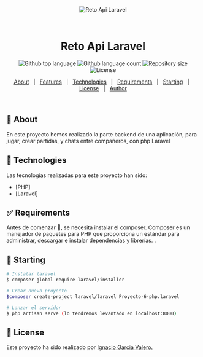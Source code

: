 <div align="center" id="top"> 
  <img src="./.github/app.gif" alt="Reto Api Laravel" />

  &#xa0;

  <!-- <a href="https://retoapilaravel.netlify.app">Demo</a> -->
</div>

<h1 align="center">Reto Api Laravel</h1>

<p align="center">
  <img alt="Github top language" src="https://img.shields.io/github/languages/top/{{YOUR_GITHUB_USERNAME}}/reto-api-laravel?color=56BEB8">

  <img alt="Github language count" src="https://img.shields.io/github/languages/count/{{YOUR_GITHUB_USERNAME}}/reto-api-laravel?color=56BEB8">

  <img alt="Repository size" src="https://img.shields.io/github/repo-size/{{YOUR_GITHUB_USERNAME}}/reto-api-laravel?color=56BEB8">

  <img alt="License" src="https://img.shields.io/github/license/{{YOUR_GITHUB_USERNAME}}/reto-api-laravel?color=56BEB8">

  <!-- <img alt="Github issues" src="https://img.shields.io/github/issues/{{YOUR_GITHUB_USERNAME}}/reto-api-laravel?color=56BEB8" /> -->

  <!-- <img alt="Github forks" src="https://img.shields.io/github/forks/{{YOUR_GITHUB_USERNAME}}/reto-api-laravel?color=56BEB8" /> -->

  <!-- <img alt="Github stars" src="https://img.shields.io/github/stars/{{YOUR_GITHUB_USERNAME}}/reto-api-laravel?color=56BEB8" /> -->
</p>

<!-- Status -->

<!-- <h4 align="center"> 
	🚧  Reto Api Laravel 🚀 Under construction...  🚧
</h4> 

<hr> -->

<p align="center">
  <a href="#dart-about">About</a> &#xa0; | &#xa0; 
  <a href="#sparkles-features">Features</a> &#xa0; | &#xa0;
  <a href="#rocket-technologies">Technologies</a> &#xa0; | &#xa0;
  <a href="#white_check_mark-requirements">Requirements</a> &#xa0; | &#xa0;
  <a href="#checkered_flag-starting">Starting</a> &#xa0; | &#xa0;
  <a href="#memo-license">License</a> &#xa0; | &#xa0;
  <a href="https://github.com/{{YOUR_GITHUB_USERNAME}}" target="_blank">Author</a>
</p>

<br>

## :dart: About ##

En este proyecto hemos realizado la parte backend de una aplicación, para jugar, crear partidas, y chats entre compañeros, con php Laravel

## :rocket: Technologies ##

Las tecnologias realizadas para este proyecto han sido:

- [PHP]
- [Laravel]


## :white_check_mark: Requirements ##

Antes de comenzar :checkered_flag:, se necesita instalar el composer. Composer es un manejador de
paquetes para PHP que proporciona un
estándar para administrar, descargar e
instalar dependencias y librerías. .

## :checkered_flag: Starting ##

```bash
# Instalar laravel
$ composer global require laravel/installer

# Crear nuevo proyecto
$composer create-project laravel/laravel Proyecto-6-php.laravel

# Lanzar el servidor
$ php artisan serve (lo tendremos levantado en localhost:8000)

```

## :memo: License ##

Este proyecto ha sido realizado por <a href="https://github.com/Naxete7">Ignacio Garcia Valero.</a>
